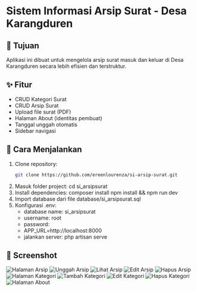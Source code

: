 # Sistem Informasi Arsip Surat - Desa Karangduren

## 🎯 Tujuan
Aplikasi ini dibuat untuk mengelola arsip surat masuk dan keluar di Desa Karangduren secara lebih efisien dan terstruktur.

## ✨ Fitur
- CRUD Kategori Surat
- CRUD Arsip Surat
- Upload file surat (PDF)
- Halaman About (identitas pembuat)
- Tanggal unggah otomatis
- Sidebar navigasi

## 🚀 Cara Menjalankan
1. Clone repository:
   ```bash
   git clone https://github.com/ereenlourenza/si-arsip-surat.git
2. Masuk folder project:
   cd si_arsipsurat
3. Install dependencies:
   composer install
   npm install && npm run dev
4. Import database dari file database/si_arsipsurat.sql
5. Konfigurasi .env:
   - database name: si_arsipsurat
   - username: root
   - password: 
   - APP_URL=http://localhost:8000
   - jalankan server: php artisan serve

## 📸 Screenshot
![Halaman Arsip](public/screenshot/arsip-surat.png)
![Unggah Arsip](public/screenshot/arsip-surat-unggah.png)
![Lihat Arsip](public/screenshot/arsip-surat-lihat.png)
![Edit Arsip](public/screenshot/arsip-surat-edit.png)
![Hapus Arsip](public/screenshot/arsip-surat-hapus.png)
![Halaman Kategori](public/screenshot/kategori-surat.png)
![Tambah Kategori](public/screenshot/kategori-surat-tambah.png)
![Edit Kategori](public/screenshot/kategori-surat-edit.png)
![Hapus Kategori](public/screenshot/kategori-surat-hapus.png)
![Halaman About](public/screenshot/about.png)